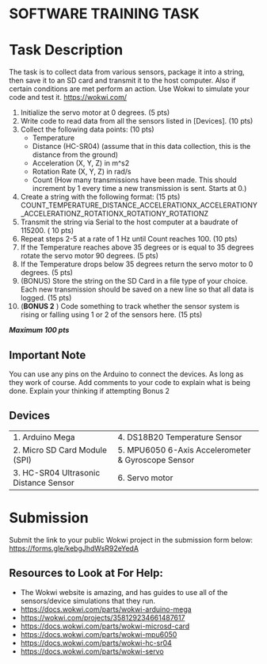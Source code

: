 
# SOFTWARE TRAINING TASK

# Task Description
The task is to collect data from various sensors, package it into a string, then save it to an SD card and transmit it to the host computer. Also if certain conditions are met perform an action. Use Wokwi to simulate your code and test it. https://wokwi.com/
  
1. Initialize the servo motor at 0 degrees. (5 pts)
2. Write code to read data from all the sensors listed in [Devices]. (10 pts)
3. Collect the following data points: (10 pts)
	- Temperature
	- Distance (HC-SR04) (assume that in this data collection, this is the distance from the ground)
	- Acceleration (X, Y, Z) in m^s2
	- Rotation Rate (X, Y, Z) in rad/s
	- Count (How many transmissions have been made. This should increment by 1 every time a new transmission is sent. Starts at 0.)
4. Create a string with the following format: (15 pts)
	COUNT_TEMPERATURE_DISTANCE_ACCELERATIONX_ACCELERATIONY_ACCELERATIONZ_ROTATIONX_ROTATIONY_ROTATIONZ
5. Transmit the string via Serial to the host computer at a baudrate of 115200. ( 10 pts)
6. Repeat steps 2-5 at a rate of 1 Hz until Count reaches 100. (10 pts)
7. If the Temperature reaches above 35 degrees or is equal to 35 degrees rotate the servo motor 90 degrees. (5 pts)
8. If the Temperature drops below 35 degrees return the servo motor to 0 degrees. (5 pts)
9. (BONUS) Store the string on the SD Card in a file type of your choice. Each new transmission should be saved on a new line so that all data is logged. (15 pts)
10. (**BONUS 2** ) Code something to track whether the sensor system is rising or falling using 1 or 2 of the sensors here.   (15 pts)

***Maximum 100 pts***

## Important Note
You can use any pins on the Arduino to connect the devices. As long as they work of course.
Add comments to your code to explain what is being done.
Explain your thinking if attempting Bonus 2

## Devices

<table>
  <tr>
    <td>1. Arduino Mega</td>
    <td>4. DS18B20 Temperature Sensor</td>
  </tr>
  <tr>
    <td>2. Micro SD Card Module (SPI)</td>
    <td>5. MPU6050 6-Axis Accelerometer & Gyroscope Sensor</td>
  </tr>
  <tr>
    <td>3. HC-SR04 Ultrasonic Distance Sensor</td>
    <td>6. Servo motor</td>
  </tr>
</table>

# Submission
Submit the link to your public Wokwi project in the submission form below: https://forms.gle/kebgJhdWsR92eYedA

## Resources to Look at For Help:
 - The Wokwi website is amazing, and has guides to use all of the sensors/device simulations that they run. 
 - https://docs.wokwi.com/parts/wokwi-arduino-mega
 - https://wokwi.com/projects/358129234661487617
 - https://docs.wokwi.com/parts/wokwi-microsd-card
 - https://docs.wokwi.com/parts/wokwi-mpu6050
 - https://docs.wokwi.com/parts/wokwi-hc-sr04
 - https://docs.wokwi.com/parts/wokwi-servo

